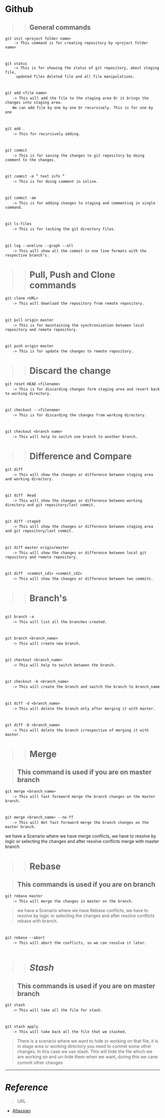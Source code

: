 # Github

>>## General commands

    git init <project folder name>
        -> This command is for creating repository by <project folder name>
#
    git status
        -> This is for showing the status of git repository, about staging file,
         updated files deleted file and all file manipulations.
#
    git add <file name>
    　　-> This will add the file to the staging area Or it brings the changes into staging area.
    　　We can add file by one by one Or recursively. This is for one by one
#
    git add .
    　　-> This for recursively adding.
#
    git commit
    　　-> This is for saving the changes to git repository by doing comment to the changes.
#
    git commit -m “ text info “
    　　-> This is for doing comment in inline.
#
    git commit -am 
    　　-> This is for adding changes to staging and commenting in single command.
#
    git ls-files
    　　-> This is for tacking the git directory files.
#
    git log --oneline --graph --all
    　　-> This will show all the commit in one line formats with the respective branch’s.

>># Pull, Push and Clone commands

    git clone <URL>
    　　-> This will download the repository from remote repository.
#
    git pull origin master
    　　-> This is for maintaining the synchronization between local repository and remote repository.
#
    git push origin master   
    　　-> This is for update the changes to remote repository.

>>#    Discard the change

    git reset HEAD <filename> 
    　　-> This is for discarding changes form staging area and revert back to working directory.
#
    git checkout --<filename>
    　　-> This is for discarding the changes from working directory. 
#
    git checkout <branch name>
    　　-> This will help to switch one branch to another branch.

>>#    Difference and Compare

    git diff
    　　-> This will show the changes or difference between staging area and working directory.
#
    git diff  Head
    　　-> This will show the changes or difference between working directory and git repository/last commit.
#
    git diff -staged
    　　-> This will show the changes or difference between staging area and git repository/last commit.
#
    git diff master origin/master  
    　　-> This will show the changes or difference between local git repository and remote repository.
#
    git diff  <commit_id1> <commit_id2> 
    　　-> This will show the changes or difference between two commits.

>>#    Branch's
    　　
    git branch -a
    　　-> This will list all the branches created.
#
    git branch <branch_name>
    　　-> This will create new branch.
#
    git checkout <branch_name>
    　　-> This will help to switch between the branch.
#
    git checkout -b <branch_name>
    　　-> This will create the branch and switch the branch to branch_name 
#
    git diff -d <branch_name>
    　　-> This will delete the branch only after merging it with master.
#
    git diff -D <branch_name>
    　　-> This will delete the branch irrespective of merging it with master.
    
>>#    Merge

>##  This command is used if you are on master branch

    git merge <branch_name>
    　　-> This will fast foreword merge the branch changes on the master branch.
#
    git merge <branch_name> --no-ff
    　　-> This will Not fast foreword merge the branch changes on the master branch.

 we have a Scenario where we have merge conflicts, we have to resolve by logic or selecting the changes and after resolve conflicts merge with master branch.

>>#    Rebase

>## This commands is used if you are on branch

    git rebase master
    　　-> This will merge the changes in master on the branch.

> we have a Scenario where we have Rebase conflicts, we have to resolve by logic or selecting the changes and after resolve conflicts rebase with branch. 
#
    git rebase --abort
    　　-> This will abort the conflicts, so we can resolve it later.
    　　
>>#    *__Stash__*

>## This commands is used if you are on master branch

    git stash
    　　-> This will take all the file for stash.
#
    git stash apply
    　　-> This will take back all the file that we stashed.

>There is a scenario where we want to hide or working on that file, it is in stage area or working directory you need to commit some other changes. In this case we use stash.
This will hide the file which we are working on and un-hide them when we want, during this we cane commit other changes
　　
---
# *__Reference__*

>URL

* [Atlassian](https://www.atlassian.com/git/tutorials/what-is-version-control)

